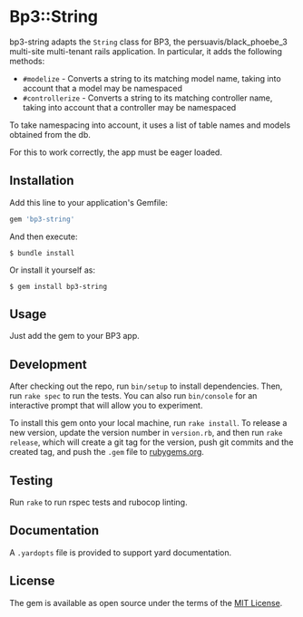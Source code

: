 # Bp3::String

bp3-string adapts the `String` class for BP3, the persuavis/black_phoebe_3
multi-site multi-tenant rails application. In particular, it adds the following methods:
- `#modelize` - Converts a string to its matching model name, taking into account
  that a model may be namespaced
- `#controllerize` - Converts a string to its matching controller name, taking into account
  that a controller may be namespaced

To take namespacing into account, it uses a list of table names and models obtained from the db.

For this to work correctly, the app must be eager loaded.

## Installation

Add this line to your application's Gemfile:

```ruby
gem 'bp3-string'
```

And then execute:

    $ bundle install

Or install it yourself as:

    $ gem install bp3-string

## Usage

Just add the gem to your BP3 app.

## Development

After checking out the repo, run `bin/setup` to install dependencies. Then, run 
`rake spec` to run the tests. You can also run `bin/console` for an interactive 
prompt that will allow you to experiment.

To install this gem onto your local machine, run `rake install`. To release a 
new version, update the version number in `version.rb`, and then run 
`rake release`, which will create a git tag for the version, push git 
commits and the created tag, and push the `.gem` file to [rubygems.org](https://rubygems.org).

## Testing
Run `rake` to run rspec tests and rubocop linting.

## Documentation
A `.yardopts` file is provided to support yard documentation.

## License

The gem is available as open source under the terms of the [MIT License](https://opensource.org/licenses/MIT).
